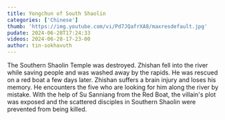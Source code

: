 ```yaml
---
title: Yongchun of South Shaolin
categories: ['Chinese']
thumb: 'https://img.youtube.com/vi/Pd7JQafrXA8/maxresdefault.jpg'
pudate: 2024-06-28T17:24:33
videos: 2024-06-28-17-23-00
author: tin-sokhavuth
---
```

The Southern Shaolin Temple was destroyed. Zhishan fell into the river while saving people and was washed away by the rapids. He was rescued on a red boat a few days later. Zhishan suffers a brain injury and loses his memory. He encounters the five who are looking for him along the river by mistake. With the help of Su Sanniang from the Red Boat, the villain's plot was exposed and the scattered disciples in Southern Shaolin were prevented from being killed.